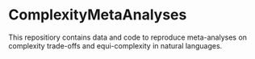 # ComplexityMetaAnalyses
This repositiory contains data and code to reproduce meta-analyses on complexity trade-offs and equi-complexity in natural languages.
